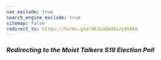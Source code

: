 ```yaml
---
nav_exclude: true
search_engine_exclude: true
sitemap: false
redirect_to: https://forms.gle/9EJLaQbdA1zy95KK6
---
```


### ***Redirecting to the Moist Talkers S19 Election Poll***
